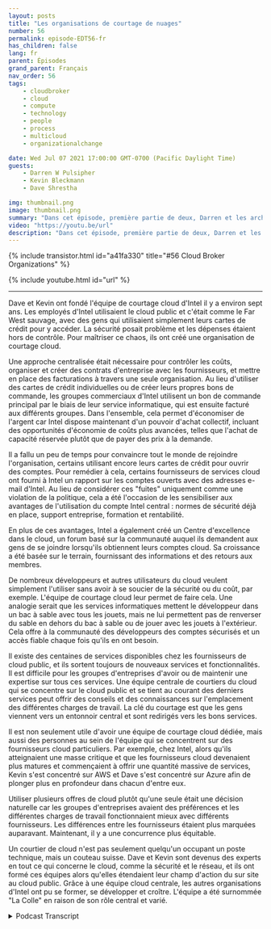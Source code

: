 ```yaml
---
layout: posts
title: "Les organisations de courtage de nuages"
number: 56
permalink: episode-EDT56-fr
has_children: false
lang: fr
parent: Épisodes
grand_parent: Français
nav_order: 56
tags:
    - cloudbroker
    - cloud
    - compute
    - technology
    - people
    - process
    - multicloud
    - organizationalchange

date: Wed Jul 07 2021 17:00:00 GMT-0700 (Pacific Daylight Time)
guests:
    - Darren W Pulsipher
    - Kevin Bleckmann
    - Dave Shrestha

img: thumbnail.png
image: thumbnail.png
summary: "Dans cet épisode, première partie de deux, Darren et les architectes de solutions cloud d'Intel, Dave Shrestha et Kevin Bleckman, discutent de l'importance d'une organisation de courtage cloud. Dave et Kevin ont fondé l'équipe de courtage cloud d'Intel il y a environ sept ans. Les employés d'Intel utilisaient le cloud public, et c'était comme le Far West, avec des gens qui utilisaient simplement leur carte de crédit pour y accéder. La sécurité était un problème et les dépenses étaient incontrôlables. Pour remédier à ce chaos, ils ont créé une organisation de courtage cloud."
video: "https://youtu.be/url"
description: "Dans cet épisode, première partie de deux, Darren et les architectes de solutions cloud d'Intel, Dave Shrestha et Kevin Bleckman, discutent de l'importance d'une organisation de courtage cloud. Dave et Kevin ont fondé l'équipe de courtage cloud d'Intel il y a environ sept ans. Les employés d'Intel utilisaient le cloud public, et c'était comme le Far West, avec des gens qui utilisaient simplement leur carte de crédit pour y accéder. La sécurité était un problème et les dépenses étaient incontrôlables. Pour remédier à ce chaos, ils ont créé une organisation de courtage cloud."
---
```


<div>
{% include transistor.html id="a41fa330" title="#56 Cloud Broker Organizations" %}

{% include youtube.html id="url" %}
</div>

---

Dave et Kevin ont fondé l'équipe de courtage cloud d'Intel il y a environ sept ans. Les employés d'Intel utilisaient le cloud public et c'était comme le Far West sauvage, avec des gens qui utilisaient simplement leurs cartes de crédit pour y accéder. La sécurité posait problème et les dépenses étaient hors de contrôle. Pour maîtriser ce chaos, ils ont créé une organisation de courtage cloud.

Une approche centralisée était nécessaire pour contrôler les coûts, organiser et créer des contrats d'entreprise avec les fournisseurs, et mettre en place des facturations à travers une seule organisation. Au lieu d'utiliser des cartes de crédit individuelles ou de créer leurs propres bons de commande, les groupes commerciaux d'Intel utilisent un bon de commande principal par le biais de leur service informatique, qui est ensuite facturé aux différents groupes. Dans l'ensemble, cela permet d'économiser de l'argent car Intel dispose maintenant d'un pouvoir d'achat collectif, incluant des opportunités d'économie de coûts plus avancées, telles que l'achat de capacité réservée plutôt que de payer des prix à la demande.

Il a fallu un peu de temps pour convaincre tout le monde de rejoindre l'organisation, certains utilisant encore leurs cartes de crédit pour ouvrir des comptes. Pour remédier à cela, certains fournisseurs de services cloud ont fourni à Intel un rapport sur les comptes ouverts avec des adresses e-mail d'Intel. Au lieu de considérer ces "fuites" uniquement comme une violation de la politique, cela a été l'occasion de les sensibiliser aux avantages de l'utilisation du compte Intel central : normes de sécurité déjà en place, support entreprise, formation et rentabilité.

En plus de ces avantages, Intel a également créé un Centre d'excellence dans le cloud, un forum basé sur la communauté auquel ils demandent aux gens de se joindre lorsqu'ils obtiennent leurs comptes cloud. Sa croissance a été basée sur le terrain, fournissant des informations et des retours aux membres.

De nombreux développeurs et autres utilisateurs du cloud veulent simplement l'utiliser sans avoir à se soucier de la sécurité ou du coût, par exemple. L'équipe de courtage cloud leur permet de faire cela. Une analogie serait que les services informatiques mettent le développeur dans un bac à sable avec tous les jouets, mais ne lui permettent pas de renverser du sable en dehors du bac à sable ou de jouer avec les jouets à l'extérieur. Cela offre à la communauté des développeurs des comptes sécurisés et un accès fiable chaque fois qu'ils en ont besoin.

Il existe des centaines de services disponibles chez les fournisseurs de cloud public, et ils sortent toujours de nouveaux services et fonctionnalités. Il est difficile pour les groupes d'entreprises d'avoir ou de maintenir une expertise sur tous ces services. Une équipe centrale de courtiers du cloud qui se concentre sur le cloud public et se tient au courant des derniers services peut offrir des conseils et des connaissances sur l'emplacement des différentes charges de travail. La clé du courtage est que les gens viennent vers un entonnoir central et sont redirigés vers les bons services.

Il est non seulement utile d'avoir une équipe de courtage cloud dédiée, mais aussi des personnes au sein de l'équipe qui se concentrent sur des fournisseurs cloud particuliers. Par exemple, chez Intel, alors qu'ils atteignaient une masse critique et que les fournisseurs cloud devenaient plus matures et commençaient à offrir une quantité massive de services, Kevin s'est concentré sur AWS et Dave s'est concentré sur Azure afin de plonger plus en profondeur dans chacun d'entre eux.

Utiliser plusieurs offres de cloud plutôt qu'une seule était une décision naturelle car les groupes d'entreprises avaient des préférences et les différentes charges de travail fonctionnaient mieux avec différents fournisseurs. Les différences entre les fournisseurs étaient plus marquées auparavant. Maintenant, il y a une concurrence plus équitable.

Un courtier de cloud n'est pas seulement quelqu'un occupant un poste technique, mais un couteau suisse. Dave et Kevin sont devenus des experts en tout ce qui concerne le cloud, comme la sécurité et le réseau, et ils ont formé ces équipes alors qu'elles étendaient leur champ d'action du sur site au cloud public. Grâce à une équipe cloud centrale, les autres organisations d'Intel ont pu se former, se développer et croître. L'équipe a été surnommée "La Colle" en raison de son rôle central et varié.



<details>
<summary> Podcast Transcript </summary>

<p></p>

</details>
